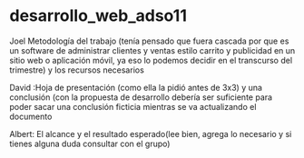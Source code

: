 # desarrollo_web_adso11

Joel
Metodología del trabajo (tenía pensado que fuera cascada por que es
un software de administrar clientes y ventas estilo carrito y publicidad en un
sitio web o aplicación móvil, ya eso lo podemos decidir en el transcurso del
trimestre) y los recursos necesarios

David
:Hoja de presentación (como ella la pidió antes de 3x3) y una
conclusión (con la propuesta de desarrollo debería ser suficiente para poder
sacar una conclusión ficticia mientras se va actualizando el documento

Albert: El alcance y el resultado esperado(lee bien, agrega lo necesario y si
tienes alguna duda consultar con el grupo)
